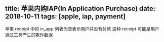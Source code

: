 title: 苹果内购IAP(In Application Purchase)
date: 2018-10-11
tags: [apple, iap, payment]
---

苹果 receipt 中的 in_app 列表为空表示用户并没有付款
这种 receipt 可能是用户通过工具产生的欺诈数据

